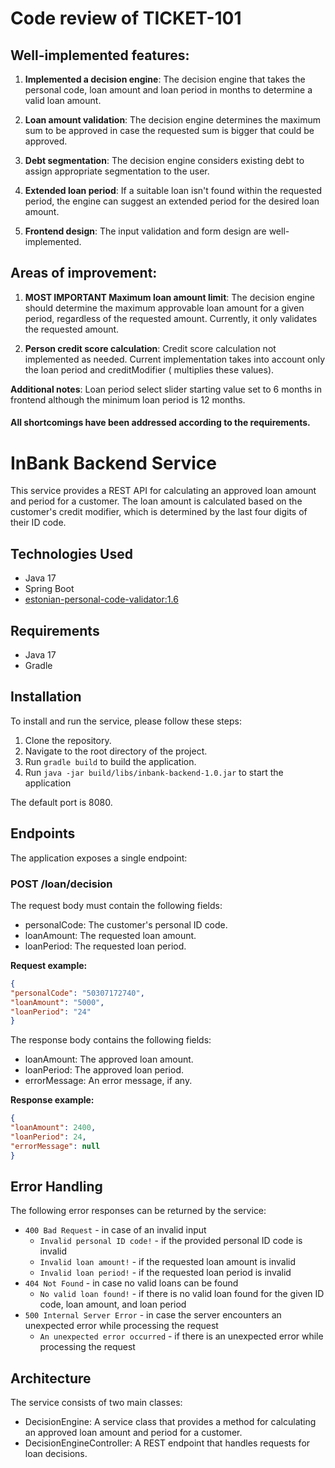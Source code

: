 # Code review of TICKET-101


## Well-implemented features:

1) **Implemented a decision engine**: The decision engine that takes the personal code, loan amount and loan period in months to determine a valid loan amount.

2) **Loan amount validation**: The decision engine determines the maximum sum to be approved in case the requested sum is bigger that could be approved.

3) **Debt segmentation**: The decision engine considers existing debt to assign appropriate segmentation to the user.

4) **Extended loan period**: If a suitable loan isn't found within the requested period, the engine can suggest an extended period for the desired loan amount.

5) **Frontend design**: The input validation and form design are well-implemented.



## Areas of improvement:


1) **MOST IMPORTANT Maximum loan amount limit**: The decision engine should determine the maximum approvable loan amount for a given period, regardless of the requested amount. Currently, it only validates the requested amount.

2) **Person credit score calculation**: Credit score calculation not implemented as needed. Current implementation takes into account only the loan period and creditModifier ( multiplies these values).

**Additional notes**: Loan period select slider starting value set to 6 months in frontend although the minimum loan period is 12 months.


#### All shortcomings have been addressed according to the requirements.





# InBank Backend Service

This service provides a REST API for calculating an approved loan amount and period for a customer.
The loan amount is calculated based on the customer's credit modifier, which is determined by the last four
digits of their ID code.

## Technologies Used

- Java 17
- Spring Boot
- [estonian-personal-code-validator:1.6](https://github.com/vladislavgoltjajev/java-personal-code)

## Requirements

- Java 17
- Gradle

## Installation

To install and run the service, please follow these steps:

1. Clone the repository.
2. Navigate to the root directory of the project.
3. Run `gradle build` to build the application.
4. Run `java -jar build/libs/inbank-backend-1.0.jar` to start the application

The default port is 8080.

## Endpoints

The application exposes a single endpoint:

### POST /loan/decision

The request body must contain the following fields:

- personalCode: The customer's personal ID code.
- loanAmount: The requested loan amount.
- loanPeriod: The requested loan period.

**Request example:**

```json
{
"personalCode": "50307172740",
"loanAmount": "5000",
"loanPeriod": "24"
}
```

The response body contains the following fields:

- loanAmount: The approved loan amount.
- loanPeriod: The approved loan period.
- errorMessage: An error message, if any.

**Response example:**

```json
{
"loanAmount": 2400,
"loanPeriod": 24,
"errorMessage": null
}
```

## Error Handling

The following error responses can be returned by the service:

- `400 Bad Request` - in case of an invalid input
    - `Invalid personal ID code!` - if the provided personal ID code is invalid
    - `Invalid loan amount!` - if the requested loan amount is invalid
    - `Invalid loan period!` - if the requested loan period is invalid
- `404 Not Found` - in case no valid loans can be found
    - `No valid loan found!` - if there is no valid loan found for the given ID code, loan amount, and loan period
- `500 Internal Server Error` - in case the server encounters an unexpected error while processing the request
    - `An unexpected error occurred` - if there is an unexpected error while processing the request

## Architecture

The service consists of two main classes:

- DecisionEngine: A service class that provides a method for calculating an approved loan amount and period for a customer.
- DecisionEngineController: A REST endpoint that handles requests for loan decisions.
